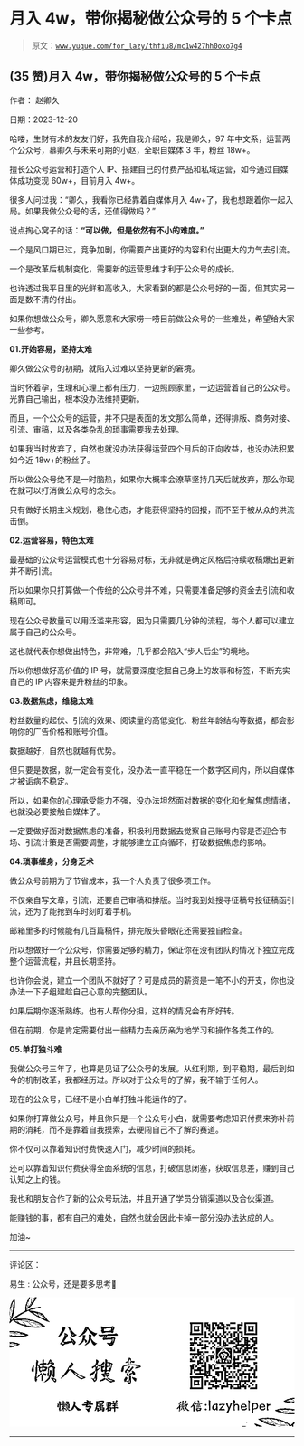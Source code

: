 # 月入 4w，带你揭秘做公众号的 5 个卡点

> 原文：[`www.yuque.com/for_lazy/thfiu8/mc1w427hh0oxo7g4`](https://www.yuque.com/for_lazy/thfiu8/mc1w427hh0oxo7g4)

## (35 赞)月入 4w，带你揭秘做公众号的 5 个卡点

作者： 赵卿久

日期：2023-12-20

哈喽，生财有术的友友们好，我先自我介绍哈，我是卿久，97 年中文系，运营两个公众号，慕卿久与未来可期的小赵，全职自媒体 3 年，粉丝 18w+。

擅长公众号运营和打造个人 IP、搭建自己的付费产品和私域运营，如今通过自媒体成功变现 60w+，目前月入 4w+。

很多人问过我：“卿久，我看你已经靠着自媒体月入 4w+了，我也想跟着你一起入局。如果我做公众号的话，还值得做吗？”

说点掏心窝子的话：**“可以做，但是依然有不小的难度。”**

一个是风口期已过，竞争加剧，你需要产出更好的内容和付出更大的力气去引流。

一个是改革后机制变化，需要新的运营思维才利于公众号的成长。

也许透过我平日里的光鲜和高收入，大家看到的都是公众号好的一面，但其实另一面是数不清的付出。

如果你想做公众号，卿久愿意和大家唠一唠目前做公众号的一些难处，希望给大家一些参考。

**01.开始容易，坚持太难**

卿久做公众号的初期，就陷入过难以坚持更新的窘境。

当时怀着孕，生理和心理上都有压力，一边照顾家里，一边运营着自己的公众号。光靠自己输出，根本没办法维持更新。

而且，一个公众号的运营，并不只是表面的发文那么简单，还得排版、商务对接、引流、审稿，以及各类杂乱的琐事需要我去处理。

如果我当时放弃了，自然也就没办法获得运营四个月后的正向收益，也没办法积累如今近 18w+的粉丝了。

所以做公众号绝不是一时脑热，如果你大概率会潦草坚持几天后就放弃，那么你现在就可以打消做公众号的念头。

只有做好长期主义规划，稳住心态，才能获得坚持的回报，而不至于被从众的洪流击倒。

**02.运营容易，特色太难**

最基础的公众号运营模式也十分容易对标，无非就是确定风格后持续收稿爆出更新并不断引流。

所以如果你只打算做一个传统的公众号并不难，只需要准备足够的资金去引流和收稿即可。

现在公众号数量可以用泛滥来形容，因为只需要几分钟的流程，每个人都可以建立属于自己的公众号。

这也就代表你想做出特色，非常难，几乎都会陷入“步人后尘”的境地。

所以你想做好高价值的 IP 号，就需要深度挖掘自己身上的故事和标签，不断充实自己的 IP 内容来提升粉丝的印象。

**03.数据焦虑，维稳太难**

粉丝数量的起伏、引流的效果、阅读量的高低变化、粉丝年龄结构等数据，都会影响你的广告价格和账号价值。

数据越好，自然也就越有优势。

但只要是数据，就一定会有变化，没办法一直平稳在一个数字区间内，所以自媒体才被诟病不稳定。

所以，如果你的心理承受能力不强，没办法坦然面对数据的变化和化解焦虑情绪，也就没必要接触自媒体了。

一定要做好面对数据焦虑的准备，积极利用数据去觉察自己账号内容是否迎合市场、引流计策是否需要调整，才能够建立正向循环，打破数据焦虑的影响。

**04.琐事缠身，分身乏术**

做公众号前期为了节省成本，我一个人负责了很多项工作。

不仅亲自写文章，引流，还要自己审稿和排版。当时我到处搜寻征稿号投征稿函引流，还为了能抢到车时刻盯着手机。

邮箱里多的时候能有几百篇稿件，排完版头昏眼花还需要独自检查。

所以想做好一个公众号，你需要足够的精力，保证你在没有团队的情况下独立完成整个运营流程，并且长期坚持。

也许你会说，建立一个团队不就好了？可是成员的薪资是一笔不小的开支，你也没办法一下子组建趁自己心意的完整团队。

如果后期你逐渐熟练，也有人帮你分担，这样的情况会有所好转。

但在前期，你是肯定需要付出一些精力去亲历亲为地学习和操作各类工作的。

**05.单打独斗难**

我做公众号三年了，也算是见证了公众号的发展。从红利期，到平稳期，最后到如今的机制改革，我都经历过。所以对于公众号的了解，我不输于任何人。

现在的公众号，已经不是小白单打独斗能运作的了。

如果你打算做公众号，并且你只是一个公众号小白，就需要考虑知识付费来弥补前期的消耗，而不是靠着自我摸索，去硬闯自己不了解的赛道。

你不仅可以靠着知识付费快速入门，减少时间的损耗。

还可以靠着知识付费获得全面系统的信息，打破信息闭塞，获取信息差，赚到自己认知之上的钱。

我也和朋友合作了新的公众号玩法，并且开通了学员分销渠道以及合伙渠道。

能赚钱的事，都有自己的难处，自然也就会因此卡掉一部分没办法达成的人。

加油~

* * *

评论区：

易生 : 公众号，还是要多思考🤔

![](img/21de372a77ea1f441c613f7316831ae1.png)

* * *